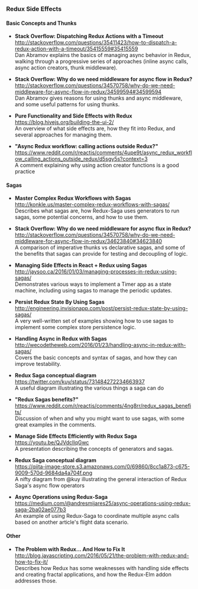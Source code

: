 ### Redux Side Effects


#### Basic Concepts and Thunks

- **Stack Overflow: Dispatching Redux Actions with a Timeout**  
  http://stackoverflow.com/questions/35411423/how-to-dispatch-a-redux-action-with-a-timeout/35415559#35415559  
  Dan Abramov explains the basics of managing async behavior in Redux, walking through a progressive series of approaches (inline async calls, async action creators, thunk middleware).
  
- **Stack Overflow: Why do we need middleware for async flow in Redux?**  
  http://stackoverflow.com/questions/34570758/why-do-we-need-middleware-for-async-flow-in-redux/34599594#34599594  
  Dan Abramov gives reasons for using thunks and async middleware, and some useful patterns for using thunks.

- **Pure Functionality and Side Effects with Redux**  
  https://blog.hivejs.org/building-the-ui-2/  
  An overview of what side effects are, how they fit into Redux, and several approaches for managing them.
  
- **"Async Redux workflow: calling actions outside Redux?"**  
  https://www.reddit.com/r/reactjs/comments/4upe9t/async_redux_workflow_calling_actions_outside_redux/d5sgy5s?context=3  
  A comment explaining why using action creator functions is a good practice

#### Sagas

- **Master Complex Redux Workflows with Sagas**  
  http://konkle.us/master-complex-redux-workflows-with-sagas/  
  Describes what sagas are, how Redux-Saga uses generators to run sagas, some potential concerns, and how to use them.

- **Stack Overflow: Why do we need middleware for async flux in Redux?**  
  http://stackoverflow.com/questions/34570758/why-do-we-need-middleware-for-async-flow-in-redux/34623840#34623840  
  A comparison of imperative thunks vs declarative sagas, and some of the benefits that sagas can provide for testing and decoupling of logic.

- **Managing Side Effects in React + Redux using Sagas**  
  http://jaysoo.ca/2016/01/03/managing-processes-in-redux-using-sagas/  
  Demonstrates various ways to implement a Timer app as a state machine, including using sagas to manage the periodic updates.
  
- **Persist Redux State By Using Sagas**  
  http://engineering.invisionapp.com/post/persist-redux-state-by-using-sagas/  
  A very well-written set of examples showing how to use sagas to implement some complex store persistence logic.
  
- **Handling Async in Redux with Sagas**  
  http://wecodetheweb.com/2016/01/23/handling-async-in-redux-with-sagas/  
  Covers the basic concepts and syntax of sagas, and how they can improve testability.
  
- **Redux Saga conceptual diagram**  
  https://twitter.com/kuy/status/731484272234663937  
  A useful diagram illustrating the various things a saga can do
  
- **"Redux Sagas benefits?"**  
  https://www.reddit.com/r/reactjs/comments/4ng8rr/redux_sagas_benefits/  
  Discussion of when and why you might want to use sagas, with some great examples in the comments.
  
- **Manage Side Effects Efficiently with Redux Saga**  
  https://youtu.be/QJVdcIlqGwc  
  A presentation describing the concepts of generators and sagas.
  
- **Redux Saga conceptual diagram**  
  https://qiita-image-store.s3.amazonaws.com/0/69860/8cc1a873-c675-9009-570d-9684da4a704f.png  
  A nifty diagram from @kuy illustrating the general interaction of Redux Saga's async flow operators 
  
- **Async Operations using Redux-Saga**  
  https://medium.com/@andresmijares25/async-operations-using-redux-saga-2ba02ae077b3  
  An example of using Redux-Saga to coordinate multiple async calls based on another article's flight data scenario.
  
  
#### Other

- **The Problem with Redux... And How to Fix It**  
  http://blog.javascripting.com/2016/05/21/the-problem-with-redux-and-how-to-fix-it/  
  Describes how Redux has some weaknesses with handling side effects and creating fractal applications, and how the Redux-Elm addon addresses those.
